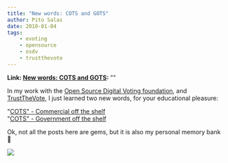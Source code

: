 ```yaml
---
title: "New words: COTS and GOTS"
author: Pito Salas
date: 2010-01-04
tags:
    - evoting
    - opensource
    - osdv
    - trustthevote
---
```


**Link: [New words: COTS and GOTS](None):** ""



In my work with the [Open Source Digital Voting
foundation](<http://www.osdv.org>), and
[TrustTheVote](<www.trustthevote.org>), I just learned two new words, for your
educational pleasure:

"[COTS" - Commercial off the
shelf](<http://en.wikipedia.org/wiki/Commercial_off-the-shelf>)  
"[COTS" - Government off the
shelf](<http://en.wikipedia.org/wiki/Government_off-the-shelf>)

Ok, not all the posts here are gems, but it is also my personal memory bank 🙂

![](https://i0.wp.com/img.zemanta.com/pixy.gif?w=584)


